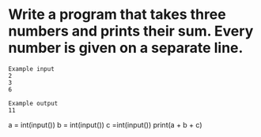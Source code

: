 # Write a program that takes three numbers and prints their sum. Every number is given on a separate line.
```
Example input
2
3
6

Example output
11
```

a = int(input())
b = int(input())
c =int(input())
print(a + b + c)
